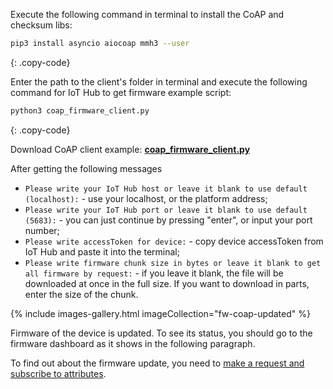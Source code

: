 Execute the following command in terminal to install the CoAP and checksum libs:

```bash
pip3 install asyncio aiocoap mmh3 --user
```
{: .copy-code}

Enter the path to the client's folder in terminal and execute the following command for IoT Hub
to get firmware example script:

```bash
python3 coap_firmware_client.py 
```
{: .copy-code}

Download CoAP client example: [**coap_firmware_client.py**](/docs/user-guide/resources/firmware/coap_firmware_client.py)

After getting the following messages
- `Please write your IoT Hub host or leave it blank to use default (localhost):` - use your localhost, or the platform address;
- `Please write your IoT Hub port or leave it blank to use default (5683):` - you can just continue by pressing "enter", or 
input your port number;
- `Please write accessToken for device:` - copy device accessToken from IoT Hub and paste it into the terminal;
- `Please write firmware chunk size in bytes or leave it blank to get all firmware by request:` - if you leave it blank, the file will be downloaded at once
in the full size. If you want to download in parts, enter the size of the chunk.

{% include images-gallery.html imageCollection="fw-coap-updated" %}

Firmware of the device is updated. To see its status, you should go to the firmware dashboard as it shows in the following paragraph.

To find out about the firmware update, you need to [make a request and subscribe to attributes](/docs/{{docsPrefix}}reference/coap-api/#firmware-api).


